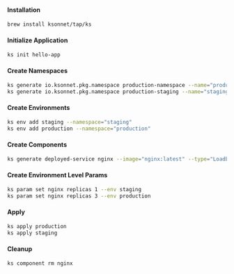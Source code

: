 #### Installation
``` bash
brew install ksonnet/tap/ks
```

#### Initialize Application
``` bash
ks init hello-app
```

#### Create Namespaces
``` bash
ks generate io.ksonnet.pkg.namespace production-namespace --name="production"
ks generate io.ksonnet.pkg.namespace production-staging --name="staging"
```

#### Create Environments
``` bash
ks env add staging --namespace="staging"
ks env add production --namespace="production"
```

#### Create Components
``` bash
ks generate deployed-service nginx --image="nginx:latest" --type="LoadBalancer"
```

#### Create Environment Level Params
``` bash
ks param set nginx replicas 1 --env staging
ks param set nginx replicas 3 --env production
```

#### Apply
``` bash
ks apply production
ks apply staging
```

#### Cleanup
``` bash
ks component rm nginx
```